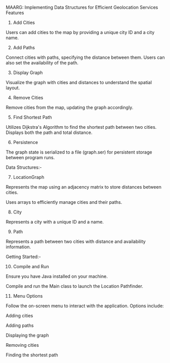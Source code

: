 MAARG: Implementing Data Structures for Efficient Geolocation Services
Features

1. Add Cities

Users can add cities to the map by providing a unique city ID and a city name.

2. Add Paths
   
Connect cities with paths, specifying the distance between them. Users can also set the availability of the path.

3. Display Graph

Visualize the graph with cities and distances to understand the spatial layout.

4. Remove Cities

Remove cities from the map, updating the graph accordingly.

5. Find Shortest Path
   
Utilizes Dijkstra's Algorithm to find the shortest path between two cities. Displays both the path and total distance.

6. Persistence
   
The graph state is serialized to a file (graph.ser) for persistent storage between program runs.


Data Structures:-

7. LocationGraph
   
Represents the map using an adjacency matrix to store distances between cities.

Uses arrays to efficiently manage cities and their paths.

8. City
   
Represents a city with a unique ID and a name.

9. Path
    
Represents a path between two cities with distance and availability information.


Getting Started:-

10. Compile and Run
    
Ensure you have Java installed on your machine.


Compile and run the Main class to launch the Location Pathfinder.

11. Menu Options
    
Follow the on-screen menu to interact with the application.
Options include:

Adding cities

Adding paths

Displaying the graph

Removing cities

Finding the shortest path
